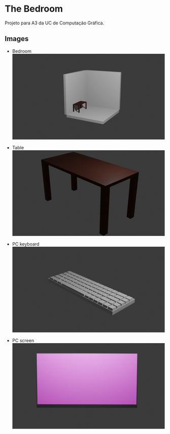 # The Bedroom

Projeto para A3 da UC de Computação Gráfica.

## Images

- Bedroom
  ![bedroom](./assets/bedroom.png)

- Table
  ![table](./assets/table.png)

- PC keyboard
  ![pc_keyboard](./assets/keyboard.png)

- PC screen
  ![pc_screen](./assets//screen.png)
